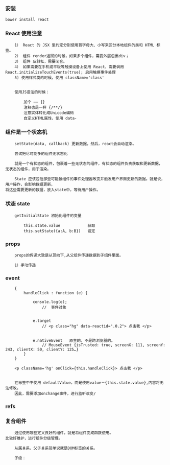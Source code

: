 ## 

### 安装
    
    bower install react
    


### React 使用注意

        1） React 的 JSX 里约定分别使用首字母大、小写来区分本地组件的类和 HTML 标签。
        2） 组件 render返回的时候，如果多个组件，需要外层包裹div；
        3） 组件 反斜杠，需要闭合。
        4） 如果需要在手机或平板等触摸设备上使用 React，需要调用 React.initializeTouchEvents(true); 启用触摸事件处理
        5) 使用样式类的时候，使用 className='class'


        使用JS语法的时候：

            加个 —— {}
            注释也是一样 {/**/}
            注意实体转化成Unicode编码
            自定义HTML属性，使用 data-




### 组件是一个状态机
    
        setState(data, callback) 更新数据，然后，react会自动渲染。

        尝试把尽可能多的组件无状态化

        就是一个有状态的组件，包裹着一些无状态的组件，有状态的组件负责获取和更新数据，无状态的组件，用于渲染。

        State 应该包括那些可能被组件的事件处理器改变并触发用户界面更新的数据。就是说，用户操作，会影响数据更新，
    将这些需要更新的数据，放入state中，等待用户操作。



### 状态 state
    

        getInitialState 初始化组件的变量

            this.state.value            获取
            this.setState({a:A, b:B})   设定



### props
    
        props的传递大致是从顶向下,从父组件传递数据到子组件里面。
        
        1）手动传递




### event 

        {
            handleClick : function (e) {
                
                console.log(e);     
                    //  事件对象
                

                e.target            
                    // <p class="hg" data-reactid=".0.2"> 点击我 </p>


                e.nativeEvent   原生的。不是跨浏览器的。    
                    // MouseEvent {isTrusted: true, screenX: 111, screenY: 243, clientX: 50, clientY: 125…}
            }
        }

        <p className='hg' onClick={this.handleClick}> 点击我 </p>

    
        在标签中不使用 defaultValue。而是使用value＝{this.state.value},内容将无法修改。
        因此，需要添加onchange事件，进行监听改变/



### refs
    
        



### 复合组件

        通过使用哪些定义良好的组件，就是将组件变成函数使用。
    比较好维护，进行组件分级管理。

        从属关系，父子关系简单说就是DOM标签的关系。

        子级：    
    






























































